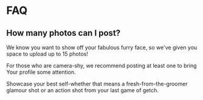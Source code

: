 # FAQ


## How many photos can I post?



We know you want to show off your fabulous furry face, so we've given you
space to upload up to 15 photos!

For those who are camera-shy, we recommend posting at least one to bring
Your profile some attention.

Showcase your best self-whether that means a fresh-from-the-groomer glamour
shot or an action shot from your last game of getch.